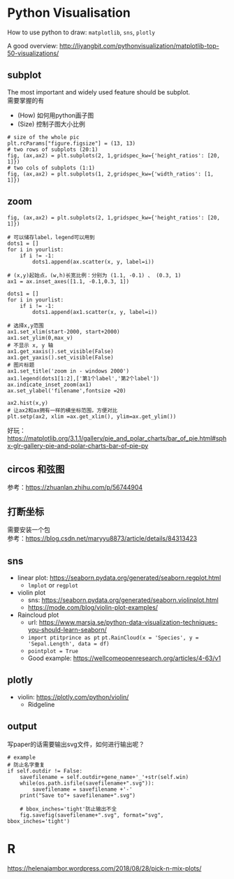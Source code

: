 # Python Visualisation
How to use python to draw: `matplotlib`, `sns`, `plotly`

A good overview: http://liyangbit.com/pythonvisualization/matplotlib-top-50-visualizations/
## subplot
The most important and widely used feature should be subplot. \
需要掌握的有 
- (How) 如何用python画子图 
- (Size) 控制子图大小比例 
```
# size of the whole pic
plt.rcParams["figure.figsize"] = (13, 13)
# two rows of subplots (20:1)
fig, (ax,ax2) = plt.subplots(2, 1,gridspec_kw={'height_ratios': [20, 1]})
# two cols of subplots (1:1)
fig, (ax,ax2) = plt.subplots(1, 2,gridspec_kw={'width_ratios': [1, 1]})
```
## zoom

```
fig, (ax,ax2) = plt.subplots(2, 1,gridspec_kw={'height_ratios': [20, 1]})

# 可以储存label，legend可以用到
dots1 = []
for i in yourlist:
    if i != -1:
        dots1.append(ax.scatter(x, y, label=i))

# (x,y)起始点，(w,h)长宽比例：分别为 (1.1, -0.1) 、 (0.3, 1)
ax1 = ax.inset_axes([1.1, -0.1,0.3, 1])

dots1 = []
for i in yourlist:
    if i != -1:
        dots1.append(ax1.scatter(x, y, label=i))

# 选择x,y范围
ax1.set_xlim(start-2000, start+2000)
ax1.set_ylim(0,max_v)
# 不显示 x, y 轴
ax1.get_xaxis().set_visible(False)
ax1.get_yaxis().set_visible(False)
# 图片标题
ax1.set_title('zoom in - windows 2000')
ax1.legend(dots1[1:2],['第1个label','第2个label'])
ax.indicate_inset_zoom(ax1)
ax.set_ylabel('filename',fontsize =20)

ax2.hist(x,y)
# 让ax2和ax拥有一样的横坐标范围，方便对比
plt.setp(ax2, xlim =ax.get_xlim(), ylim=ax.get_ylim())

```
好玩：
https://matplotlib.org/3.1.1/gallery/pie_and_polar_charts/bar_of_pie.html#sphx-glr-gallery-pie-and-polar-charts-bar-of-pie-py
## circos 和弦图
参考：https://zhuanlan.zhihu.com/p/56744904
## 打断坐标
需要安装一个包\
参考：https://blog.csdn.net/maryyu8873/article/details/84313423

## sns 
- linear plot: https://seaborn.pydata.org/generated/seaborn.regplot.html
    - `lmplot` or `regplot`
- violin plot
    - sns: https://seaborn.pydata.org/generated/seaborn.violinplot.html
    - https://mode.com/blog/violin-plot-examples/
- Raincloud plot
    - url: https://www.marsja.se/python-data-visualization-techniques-you-should-learn-seaborn/
    - `import ptitprince as pt` `pt.RainCloud(x = 'Species', y = 'Sepal.Length', data = df) `
    - `pointplot = True`
    - Good example: https://wellcomeopenresearch.org/articles/4-63/v1
    
## plotly
- violin: https://plotly.com/python/violin/
    - Ridgeline
## output
写paper的话需要输出svg文件，如何进行输出呢？
```
# example
# 防止名字重复
if self.outdir != False:
    savefilename = self.outdir+gene_name+'_'+str(self.win)
    while(os.path.isfile(savefilename+".svg")):
        savefilename = savefilename +'-'
    print("Save to"+ savefilename+".svg")
    
    # bbox_inches='tight'防止输出不全
    fig.savefig(savefilename+".svg", format="svg", bbox_inches='tight')
```

# R
https://helenajambor.wordpress.com/2018/08/28/pick-n-mix-plots/
